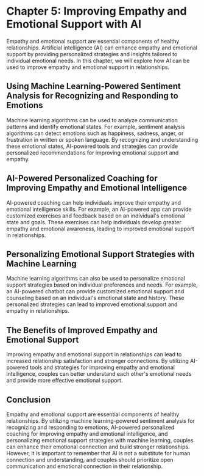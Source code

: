 Chapter 5: Improving Empathy and Emotional Support with AI
==========================================================

Empathy and emotional support are essential components of healthy relationships. Artificial intelligence (AI) can enhance empathy and emotional support by providing personalized strategies and insights tailored to individual emotional needs. In this chapter, we will explore how AI can be used to improve empathy and emotional support in relationships.

Using Machine Learning-Powered Sentiment Analysis for Recognizing and Responding to Emotions
--------------------------------------------------------------------------------------------

Machine learning algorithms can be used to analyze communication patterns and identify emotional states. For example, sentiment analysis algorithms can detect emotions such as happiness, sadness, anger, or frustration in written or spoken language. By recognizing and understanding these emotional states, AI-powered tools and strategies can provide personalized recommendations for improving emotional support and empathy.

AI-Powered Personalized Coaching for Improving Empathy and Emotional Intelligence
---------------------------------------------------------------------------------

AI-powered coaching can help individuals improve their empathy and emotional intelligence skills. For example, an AI-powered app can provide customized exercises and feedback based on an individual's emotional state and goals. These exercises can help individuals develop greater empathy and emotional awareness, leading to improved emotional support in relationships.

Personalizing Emotional Support Strategies with Machine Learning
----------------------------------------------------------------

Machine learning algorithms can also be used to personalize emotional support strategies based on individual preferences and needs. For example, an AI-powered chatbot can provide customized emotional support and counseling based on an individual's emotional state and history. These personalized strategies can lead to improved emotional support and empathy in relationships.

The Benefits of Improved Empathy and Emotional Support
------------------------------------------------------

Improving empathy and emotional support in relationships can lead to increased relationship satisfaction and stronger connections. By utilizing AI-powered tools and strategies for improving empathy and emotional intelligence, couples can better understand each other's emotional needs and provide more effective emotional support.

Conclusion
----------

Empathy and emotional support are essential components of healthy relationships. By utilizing machine learning-powered sentiment analysis for recognizing and responding to emotions, AI-powered personalized coaching for improving empathy and emotional intelligence, and personalizing emotional support strategies with machine learning, couples can enhance their emotional connection and build stronger relationships. However, it is important to remember that AI is not a substitute for human connection and understanding, and couples should prioritize open communication and emotional connection in their relationship.
